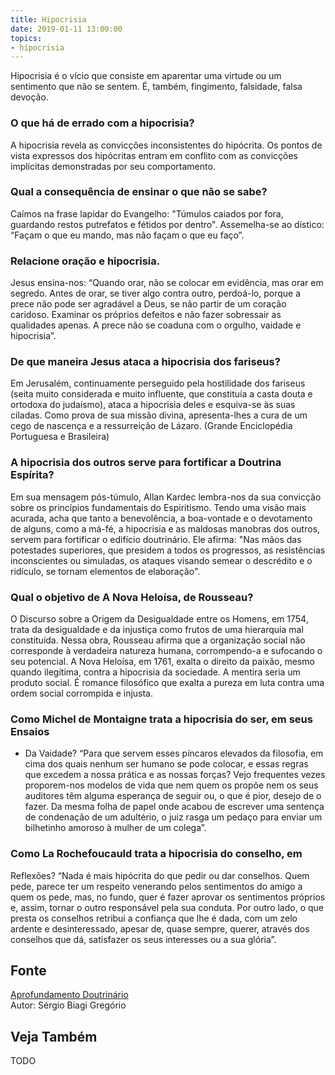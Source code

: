 ```yaml
---
title: Hipocrisia
date: 2019-01-11 13:00:00
topics: 
- hipocrisia
---
```


Hipocrisia é o vício que consiste em aparentar uma virtude ou um
sentimento que não se sentem. É, também, fingimento, falsidade, falsa
devoção.

### O que há de errado com a hipocrisia?
A hipocrisia revela as convicções inconsistentes do hipócrita. Os pontos
de vista expressos dos hipócritas entram em conflito com as convicções
implícitas demonstradas por seu comportamento.

### Qual a consequência de ensinar o que não se sabe?
Caímos na frase lapidar do Evangelho: "Túmulos caiados por fora,
guardando restos putrefatos e fétidos por dentro". Assemelha-se ao
dístico: “Façam o que eu mando, mas não façam o que eu faço”.

### Relacione oração e hipocrisia.

Jesus ensina-nos: “Quando orar, não se colocar em evidência, mas orar em
segredo. Antes de orar, se tiver algo contra outro, perdoá-lo, porque a
prece não pode ser agradável a Deus, se não partir de um coração
caridoso. Examinar os próprios defeitos e não fazer sobressair as
qualidades apenas. A prece não se coaduna com o orgulho, vaidade e
hipocrisia”.

### De que maneira Jesus ataca a hipocrisia dos fariseus?
Em Jerusalém, continuamente perseguido pela hostilidade dos fariseus
(seita muito considerada e muito influente, que constituía a casta douta
e ortodoxa do judaísmo), ataca a hipocrisia deles e esquiva-se às suas
ciladas. Como prova de sua missão divina, apresenta-lhes a cura de um
cego de nascença e a ressurreição de Lázaro. (Grande Enciclopédia
Portuguesa e Brasileira)

### A hipocrisia dos outros serve para fortificar a Doutrina Espírita?
Em sua mensagem pós-túmulo, Allan Kardec lembra-nos da sua convicção
sobre os princípios fundamentais do Espiritismo. Tendo uma visão mais
acurada, acha que tanto a benevolência, a boa-vontade e o devotamento de
alguns, como a má-fé, a hipocrisia e as maldosas manobras dos outros,
servem para fortificar o edifício doutrinário. Ele afirma: "Nas mãos das
potestades superiores, que presidem a todos os progressos, as
resistências inconscientes ou simuladas, os ataques visando semear o
descrédito e o ridículo, se tornam elementos de elaboração".

### Qual o objetivo de A Nova Heloísa, de Rousseau?
O Discurso sobre a Origem da Desigualdade entre os Homens, em 1754,
trata da desigualdade e da injustiça como frutos de uma hierarquia mal
constituída. Nessa obra, Rousseau afirma que a organização social não
corresponde à verdadeira natureza humana, corrompendo-a e sufocando o
seu potencial. A Nova Heloísa, em 1761, exalta o direito da paixão,
mesmo quando ilegítima, contra a hipocrisia da sociedade. A mentira
seria um produto social. É romance filosófico que exalta a pureza em
luta contra uma ordem social corrompida e injusta.

### Como Michel de Montaigne trata a hipocrisia do ser, em seus Ensaios
- Da Vaidade?
“Para que servem esses píncaros elevados da filosofia, em cima dos quais
nenhum ser humano se pode colocar, e essas regras que excedem a nossa
prática e as nossas forças? Vejo frequentes vezes proporem-nos modelos
de vida que nem quem os propõe nem os seus auditores têm alguma
esperança de seguir ou, o que é pior, desejo de o fazer. Da mesma folha
de papel onde acabou de escrever uma sentença de condenação de um
adultério, o juiz rasga um pedaço para enviar um bilhetinho amoroso à
mulher de um colega”.

### Como La Rochefoucauld trata a hipocrisia do conselho, em
Reflexões?
“Nada é mais hipócrita do que pedir ou dar conselhos. Quem pede, parece
ter um respeito venerando pelos sentimentos do amigo a quem os pede,
mas, no fundo, quer é fazer aprovar os sentimentos próprios e, assim,
tornar o outro responsável pela sua conduta. Por outro lado, o que
presta os conselhos retribui a confiança que lhe é dada, com um zelo
ardente e desinteressado, apesar de, quase sempre, querer, através dos
conselhos que dá, satisfazer os seus interesses ou a sua glória”.

## Fonte
[Aprofundamento Doutrinário](https://sites.google.com/view/aprofundamentodoutrinario/hipocrisia)  
Autor: Sérgio Biagi Gregório



## Veja Também
TODO


